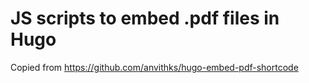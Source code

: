 # JS scripts to embed .pdf files in Hugo
Copied from https://github.com/anvithks/hugo-embed-pdf-shortcode